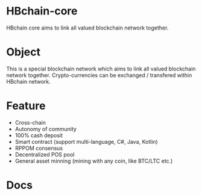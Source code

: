 # HBchain-core
HBchain core aims to link all valued blockchain network together.

# Object

This is a special blockchain network which aims to link all valued blockchain network together. Crypto-currencies can be exchanged / transfered within HBchain network.

# Feature

* Cross-chain
* Autonomy of community
* 100% cash deposit
* Smart contract (support multi-language, C#, Java, Kotlin)
* RPPOM consensus
* Decentralized POS pool
* General asset minning (mining with any coin, like BTC/LTC etc.)

# Docs

